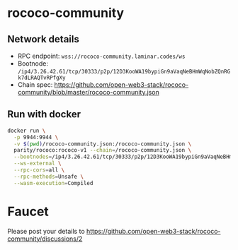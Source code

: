 # rococo-community

## Network details

- RPC endpoint: `wss://rococo-community.laminar.codes/ws`
- Bootnode: `/ip4/3.26.42.61/tcp/30333/p2p/12D3KooWA19bypiGn9aVaqNeBHmWqNobZQnRGk7dLRAQTvRPfgXy`
- Chain spec: https://github.com/open-web3-stack/rococo-community/blob/master/rococo-community.json

## Run with docker

```bash
docker run \
  -p 9944:9944 \
  -v $(pwd)/rococo-community.json:/rococo-community.json \
  parity/rococo:rococo-v1 --chain=/rococo-community.json \
  --bootnodes=/ip4/3.26.42.61/tcp/30333/p2p/12D3KooWA19bypiGn9aVaqNeBHmWqNobZQnRGk7dLRAQTvRPfgXy \
  --ws-external \
  --rpc-cors=all \
  --rpc-methods=Unsafe \
  --wasm-execution=Compiled
```

# Faucet

Please post your details to https://github.com/open-web3-stack/rococo-community/discussions/2
